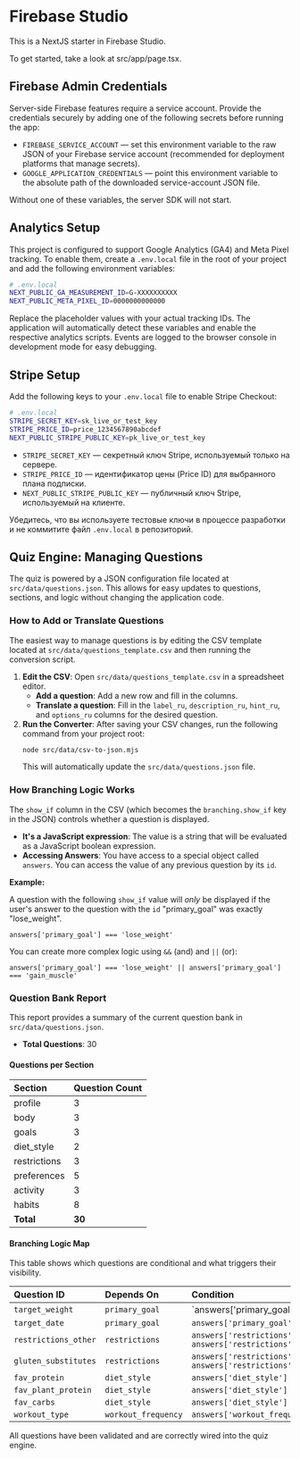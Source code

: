
# Firebase Studio

This is a NextJS starter in Firebase Studio.

To get started, take a look at src/app/page.tsx.

## Firebase Admin Credentials

Server-side Firebase features require a service account. Provide the credentials securely by adding one of the following secrets before running the app:

* `FIREBASE_SERVICE_ACCOUNT` &mdash; set this environment variable to the raw JSON of your Firebase service account (recommended for deployment platforms that manage secrets).
* `GOOGLE_APPLICATION_CREDENTIALS` &mdash; point this environment variable to the absolute path of the downloaded service-account JSON file.

Without one of these variables, the server SDK will not start.

## Analytics Setup

This project is configured to support Google Analytics (GA4) and Meta Pixel tracking. To enable them, create a `.env.local` file in the root of your project and add the following environment variables:

```bash
# .env.local
NEXT_PUBLIC_GA_MEASUREMENT_ID=G-XXXXXXXXXX
NEXT_PUBLIC_META_PIXEL_ID=0000000000000
```

Replace the placeholder values with your actual tracking IDs. The application will automatically detect these variables and enable the respective analytics scripts. Events are logged to the browser console in development mode for easy debugging.

## Stripe Setup

Add the following keys to your `.env.local` file to enable Stripe Checkout:

```bash
# .env.local
STRIPE_SECRET_KEY=sk_live_or_test_key
STRIPE_PRICE_ID=price_1234567890abcdef
NEXT_PUBLIC_STRIPE_PUBLIC_KEY=pk_live_or_test_key
```

* `STRIPE_SECRET_KEY` — секретный ключ Stripe, используемый только на сервере.
* `STRIPE_PRICE_ID` — идентификатор цены (Price ID) для выбранного плана подписки.
* `NEXT_PUBLIC_STRIPE_PUBLIC_KEY` — публичный ключ Stripe, используемый на клиенте.

Убедитесь, что вы используете тестовые ключи в процессе разработки и не коммитите файл `.env.local` в репозиторий.

## Quiz Engine: Managing Questions

The quiz is powered by a JSON configuration file located at `src/data/questions.json`. This allows for easy updates to questions, sections, and logic without changing the application code.

### How to Add or Translate Questions

The easiest way to manage questions is by editing the CSV template located at `src/data/questions_template.csv` and then running the conversion script.

1.  **Edit the CSV**: Open `src/data/questions_template.csv` in a spreadsheet editor.
    *   **Add a question**: Add a new row and fill in the columns.
    *   **Translate a question**: Fill in the `label_ru`, `description_ru`, `hint_ru`, and `options_ru` columns for the desired question.
2.  **Run the Converter**: After saving your CSV changes, run the following command from your project root:
    ```bash
    node src/data/csv-to-json.mjs
    ```
    This will automatically update the `src/data/questions.json` file.

### How Branching Logic Works

The `show_if` column in the CSV (which becomes the `branching.show_if` key in the JSON) controls whether a question is displayed.

*   **It's a JavaScript expression**: The value is a string that will be evaluated as a JavaScript boolean expression.
*   **Accessing Answers**: You have access to a special object called `answers`. You can access the value of any previous question by its `id`.

**Example:**

A question with the following `show_if` value will *only* be displayed if the user's answer to the question with the `id` "primary_goal" was exactly "lose_weight".

```
answers['primary_goal'] === 'lose_weight'
```

You can create more complex logic using `&&` (and) and `||` (or):

```
answers['primary_goal'] === 'lose_weight' || answers['primary_goal'] === 'gain_muscle'
```

### Question Bank Report

This report provides a summary of the current question bank in `src/data/questions.json`.

*   **Total Questions**: 30

#### Questions per Section

| Section        | Question Count |
| :------------- | :------------- |
| profile        | 3              |
| body           | 3              |
| goals          | 3              |
| diet_style     | 2              |
| restrictions   | 3              |
| preferences    | 5              |
| activity       | 3              |
| habits         | 8              |
| **Total**      | **30**         |

#### Branching Logic Map

This table shows which questions are conditional and what triggers their visibility.

| Question ID            | Depends On           | Condition                                                              |
| :--------------------- | :------------------- | :--------------------------------------------------------------------- |
| `target_weight`        | `primary_goal`       | `answers['primary_goal'] === 'lose' || answers['primary_goal'] === 'gain'` |
| `target_date`          | `primary_goal`       | `answers['primary_goal'] === 'lose'`                                     |
| `restrictions_other`   | `restrictions`       | `answers['restrictions'] && answers['restrictions'].includes('other')`   |
| `gluten_substitutes`   | `restrictions`       | `answers['restrictions'] && answers['restrictions'].includes('gluten')`  |
| `fav_protein`          | `diet_style`         | `answers['diet_style'] !== 'vegan'`                                    |
| `fav_plant_protein`    | `diet_style`         | `answers['diet_style'] !== 'carnivore'`                                |
| `fav_carbs`            | `diet_style`         | `answers['diet_style'] !== 'carnivore'`                                |
| `workout_type`         | `workout_frequency`  | `answers['workout_frequency'] !== '0'`                                   |

All questions have been validated and are correctly wired into the quiz engine.
